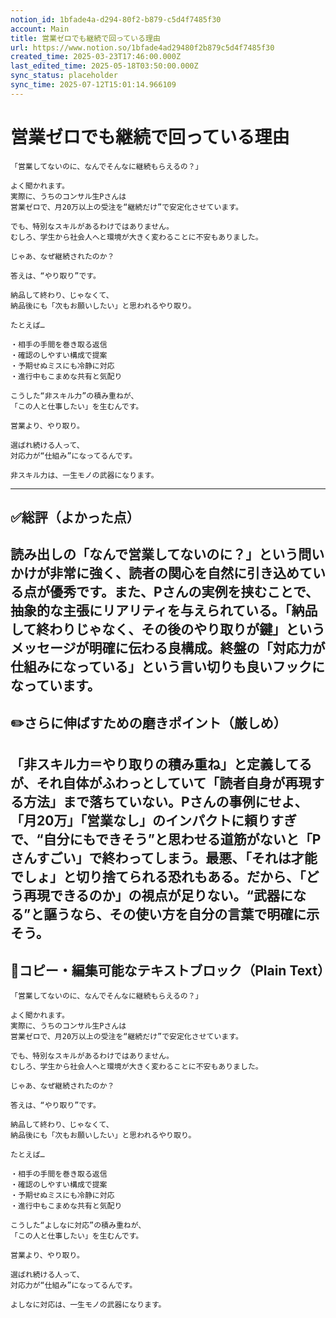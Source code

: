```yaml
---
notion_id: 1bfade4a-d294-80f2-b879-c5d4f7485f30
account: Main
title: 営業ゼロでも継続で回っている理由
url: https://www.notion.so/1bfade4ad29480f2b879c5d4f7485f30
created_time: 2025-03-23T17:46:00.000Z
last_edited_time: 2025-05-18T03:50:00.000Z
sync_status: placeholder
sync_time: 2025-07-12T15:01:14.966109
---
```

# 営業ゼロでも継続で回っている理由

```plain text
「営業してないのに、なんでそんなに継続もらえるの？」

よく聞かれます。
実際に、うちのコンサル生Pさんは
営業ゼロで、月20万以上の受注を“継続だけ”で安定化させています。

でも、特別なスキルがあるわけではありません。
むしろ、学生から社会人へと環境が大きく変わることに不安もありました。

じゃあ、なぜ継続されたのか？

答えは、“やり取り”です。

納品して終わり、じゃなくて、
納品後にも「次もお願いしたい」と思われるやり取り。

たとえば…

・相手の手間を巻き取る返信
・確認のしやすい構成で提案
・予期せぬミスにも冷静に対応
・進行中もこまめな共有と気配り

こうした“非スキル力”の積み重ねが、
「この人と仕事したい」を生むんです。

営業より、やり取り。

選ばれ続ける人って、
対応力が“仕組み”になってるんです。

非スキル力は、一生モノの武器になります。
```
---
## ✅総評（よかった点）
読み出しの「なんで営業してないのに？」という問いかけが非常に強く、読者の関心を自然に引き込めている点が優秀です。また、Pさんの実例を挟むことで、抽象的な主張にリアリティを与えられている。「納品して終わりじゃなく、その後のやり取りが鍵」というメッセージが明確に伝わる良構成。終盤の「対応力が仕組みになっている」という言い切りも良いフックになっています。
---
## ✏️さらに伸ばすための磨きポイント（厳しめ）
「非スキル力＝やり取りの積み重ね」と定義してるが、それ自体がふわっとしていて「読者自身が再現する方法」まで落ちていない。Pさんの事例にせよ、「月20万」「営業なし」のインパクトに頼りすぎで、“自分にもできそう”と思わせる道筋がないと「Pさんすごい」で終わってしまう。最悪、「それは才能でしょ」と切り捨てられる恐れもある。だから、「どう再現できるのか」の視点が足りない。“武器になる”と謳うなら、その使い方を自分の言葉で明確に示そう。
---
## 📄コピー・編集可能なテキストブロック（Plain Text）
```plain text
「営業してないのに、なんでそんなに継続もらえるの？」

よく聞かれます。
実際に、うちのコンサル生Pさんは
営業ゼロで、月20万以上の受注を“継続だけ”で安定化させています。

でも、特別なスキルがあるわけではありません。
むしろ、学生から社会人へと環境が大きく変わることに不安もありました。

じゃあ、なぜ継続されたのか？

答えは、“やり取り”です。

納品して終わり、じゃなくて、
納品後にも「次もお願いしたい」と思われるやり取り。

たとえば…

・相手の手間を巻き取る返信
・確認のしやすい構成で提案
・予期せぬミスにも冷静に対応
・進行中もこまめな共有と気配り

こうした“よしなに対応”の積み重ねが、
「この人と仕事したい」を生むんです。

営業より、やり取り。

選ばれ続ける人って、
対応力が“仕組み”になってるんです。

よしなに対応は、一生モノの武器になります。

```